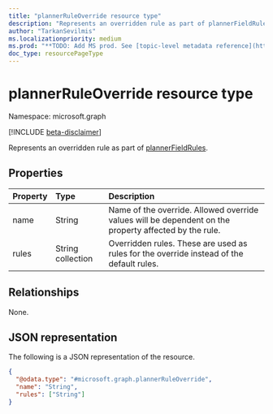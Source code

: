 ```yaml
---
title: "plannerRuleOverride resource type"
description: "Represents an overridden rule as part of plannerFieldRules."
author: "TarkanSevilmis"
ms.localizationpriority: medium
ms.prod: "**TODO: Add MS prod. See [topic-level metadata reference](https://aka.ms/msgo?pagePath=Document-APIs/Guidelines/Metadata)**"
doc_type: resourcePageType
---
```


# plannerRuleOverride resource type

Namespace: microsoft.graph

[!INCLUDE [beta-disclaimer](../../includes/beta-disclaimer.md)]

Represents an overridden rule as part of [plannerFieldRules](../resources/plannerfieldrules.md).

## Properties

|Property|Type|Description|
|:---|:---|:---|
|name|String|Name of the override. Allowed override values will be dependent on the property affected by the rule.|
|rules|String collection|Overridden rules. These are used as rules for the override instead of the default rules.|

## Relationships

None.

## JSON representation

The following is a JSON representation of the resource.
<!-- {
  "blockType": "resource",
  "@odata.type": "microsoft.graph.plannerRuleOverride"
}
-->
``` json
{
  "@odata.type": "#microsoft.graph.plannerRuleOverride",
  "name": "String",
  "rules": ["String"]
}
```
